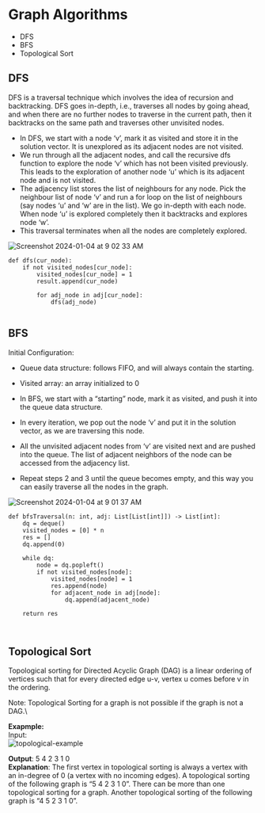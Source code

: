 # Graph Algorithms

- DFS
- BFS
- Topological Sort

## DFS
DFS is a traversal technique which involves the idea of recursion and backtracking. DFS goes in-depth, i.e., traverses all nodes by going ahead, and when there are no further nodes to traverse in the current path, then it backtracks on the same path and traverses other unvisited nodes. 

- In DFS, we start with a node ‘v’, mark it as visited and store it in the solution vector. It is unexplored as its adjacent nodes are not visited.
- We run through all the adjacent nodes, and call the recursive dfs function to explore the node ‘v’ which has not been visited previously. This leads to the exploration of another node ‘u’ which is its adjacent node and is not visited. 
- The adjacency list stores the list of neighbours for any node. Pick the neighbour list of node ‘v’ and run a for loop on the list of neighbours (say nodes ‘u’ and ‘w’ are in the list). We go in-depth with each node. When node ‘u’ is explored completely then it backtracks and explores node ‘w’.
- This traversal terminates when all the nodes are completely explored. 

![Screenshot 2024-01-04 at 9 02 33 AM](https://github.com/yadavanuj1996/algorithms-data-structures/assets/22169012/8dc9a3e4-e814-4fbb-a86b-c84d8b106181)

```
def dfs(cur_node):
    if not visited_nodes[cur_node]:
        visited_nodes[cur_node] = 1
        result.append(cur_node)
        
        for adj_node in adj[cur_node]:
            dfs(adj_node)
    
```

## BFS
Initial Configuration:
- Queue data structure: follows FIFO, and will always contain the starting.
- Visited array: an array initialized to 0

- In BFS, we start with a “starting” node, mark it as visited, and push it into the queue data structure.
- In every iteration, we pop out the node ‘v’ and put it in the solution vector, as we are traversing this node.
- All the unvisited adjacent nodes from ‘v’ are visited next and are pushed into the queue. The list of adjacent neighbors of the node can be accessed from the adjacency list.
- Repeat steps 2 and 3 until the queue becomes empty, and this way you can easily traverse all the nodes in the graph.

![Screenshot 2024-01-04 at 9 01 37 AM](https://github.com/yadavanuj1996/algorithms-data-structures/assets/22169012/f3ea899d-ade9-430a-9ee3-c277ec052413)


```
def bfsTraversal(n: int, adj: List[List[int]]) -> List[int]:
    dq = deque()
    visited_nodes = [0] * n
    res = []
    dq.append(0)
    
    while dq:
        node = dq.popleft()
        if not visited_nodes[node]:
            visited_nodes[node] = 1
            res.append(node)
            for adjacent_node in adj[node]:
                dq.append(adjacent_node)
    
    return res

    
```

## Topological Sort
Topological sorting for Directed Acyclic Graph (DAG) is a linear ordering of vertices such that for every directed edge u-v, 
vertex u comes before v in the ordering.

Note: Topological Sorting for a graph is not possible if the graph is not a DAG.\


**Exapmple:**  
Input:   
![topological-example](https://github.com/yadavanuj1996/algorithms-data-structures/assets/22169012/83c459ec-8171-46d7-a7d2-01ecc8a33b86)


**Output**: 5 4 2 3 1 0  
**Explanation**: The first vertex in topological sorting is always a vertex with an in-degree of 0 (a vertex with no incoming edges).  A topological sorting of the following graph is “5 4 2 3 1 0”. There can be more than one topological sorting for a graph. Another topological sorting of the following graph is “4 5 2 3 1 0”.
